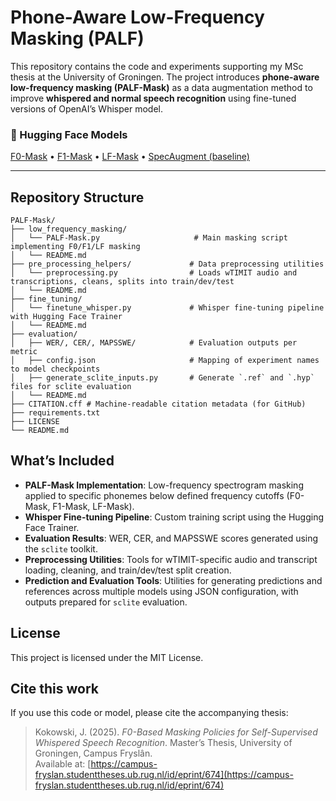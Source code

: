 # Phone-Aware Low-Frequency Masking (PALF)

This repository contains the code and experiments supporting my MSc thesis at the University of Groningen. The project introduces **phone-aware low-frequency masking (PALF-Mask)** as a data augmentation method to improve **whispered and normal speech recognition** using fine-tuned versions of OpenAI’s Whisper model.

### 🔗 Hugging Face Models

[F0-Mask](https://huggingface.co/jankoko/PALF-Whisper-small) • 
[F1-Mask](https://huggingface.co/jankoko/PALF-F1-Whisper-small) • 
[LF-Mask](https://huggingface.co/jankoko/PALF-LF-Whisper-small) • 
[SpecAugment (baseline)](https://huggingface.co/jankoko/SpecAugment-Whisper-small)

---

## Repository Structure

```
PALF-Mask/
├── low_frequency_masking/               
│   └── PALF-Mask.py                     # Main masking script implementing F0/F1/LF masking
│   └── README.md
├── pre_processing_helpers/             # Data preprocessing utilities
│   └── preprocessing.py                # Loads wTIMIT audio and transcriptions, cleans, splits into train/dev/test
│   └── README.md
├── fine_tuning/
│   └── finetune_whisper.py             # Whisper fine-tuning pipeline with Hugging Face Trainer
│   └── README.md
├── evaluation/
│   ├── WER/, CER/, MAPSSWE/            # Evaluation outputs per metric
│   ├── config.json                     # Mapping of experiment names to model checkpoints
│   ├── generate_sclite_inputs.py       # Generate `.ref` and `.hyp` files for sclite evaluation
│   └── README.md
├── CITATION.cff # Machine-readable citation metadata (for GitHub)
├── requirements.txt
├── LICENSE
└── README.md
```

## What’s Included

- **PALF-Mask Implementation**: Low-frequency spectrogram masking applied to specific phonemes below defined frequency cutoffs (F0-Mask, F1-Mask, LF-Mask).
- **Whisper Fine-tuning Pipeline**: Custom training script using the Hugging Face Trainer.
- **Evaluation Results**: WER, CER, and MAPSSWE scores generated using the `sclite` toolkit.
- **Preprocessing Utilities**: Tools for wTIMIT-specific audio and transcript loading, cleaning, and train/dev/test split creation.
- **Prediction and Evaluation Tools**: Utilities for generating predictions and references across multiple models using JSON configuration, with outputs prepared for `sclite` evaluation.

## License

This project is licensed under the MIT License.

## Cite this work

If you use this code or model, please cite the accompanying thesis:

> Kokowski, J. (2025). *F0-Based Masking Policies for Self-Supervised Whispered Speech Recognition*. Master’s Thesis, University of Groningen, Campus Fryslân.  
> Available at: [https://campus-fryslan.studenttheses.ub.rug.nl/id/eprint/674](https://campus-fryslan.studenttheses.ub.rug.nl/id/eprint/674)
              
